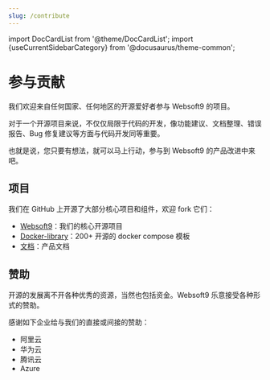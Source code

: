 ```yaml
---
slug: /contribute
---
```


import DocCardList from '@theme/DocCardList';
import {useCurrentSidebarCategory} from '@docusaurus/theme-common';

# 参与贡献

我们欢迎来自任何国家、任何地区的开源爱好者参与 Websoft9 的项目。

对于一个开源项目来说，不仅仅局限于代码的开发，像功能建议、文档整理、错误报告、Bug 修复建议等方面与代码开发同等重要。  

也就是说，您只要有想法，就可以马上行动，参与到 Websoft9 的产品改进中来吧。  


## 项目

我们在 GitHub 上开源了大部分核心项目和组件，欢迎 fork 它们：

- [Websoft9](https://github.com/Websoft9/websoft9)：我们的核心开源项目
- [Docker-library](https://github.com/Websoft9/docker-library)：200+ 开源的 docker compose 模板
- [文档](https://github.com/Websoft9/doc.websoft9.com)：产品文档

## 赞助

开源的发展离不开各种优秀的资源，当然也包括资金。Websoft9 乐意接受各种形式的赞助。  

感谢如下企业给与我们的直接或间接的赞助： 

- 阿里云
- 华为云
- 腾讯云
- Azure